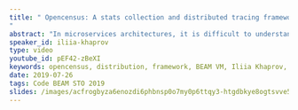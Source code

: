 ```yaml
---
title: " Opencensus: A stats collection and distributed tracing framework - an update
"
abstract: "In microservices architectures, it is difficult to understand how services use resources across shared infrastructure. In monolithic systems, we depend on traditional tools that report per-process resource usage and latency characteristics that are limited to a single process. In order to be able to collect and analyze resource utilization and performance characteristics of distributed systems, OpenCensus tracks resource utilization through the chain of services processing a user request."
speaker_id: iliia-khaprov
type: video
youtube_id: pEF42-zBeXI
keywords: opencensus, distribution, framework, BEAM VM, Iliia Khaprov,
date: 2019-07-26
tags: Code BEAM STO 2019
slides: /images/acfrogbyza6enozdi6phbnsp0o7my0p6ttqy3-htgdbkye8ogtsvve5op-ejr07snhvo-rag-n0d57cpcj-e50mgjomci2ddv8v-ajjydla2mcxlyhm4ju-oyso8xz0-compressed.pdf
---
```



